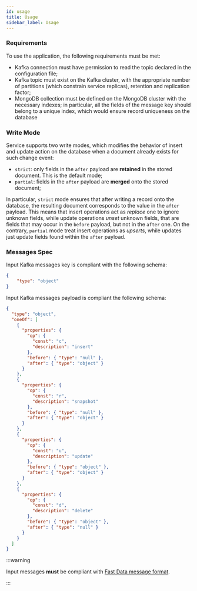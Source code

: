 ```yaml
---
id: usage
title: Usage
sidebar_label: Usage
---
```


### Requirements

To use the application, the following requirements must be met:

- Kafka connection must have permission to read the topic declared in the configuration file;
- Kafka topic must exist on the Kafka cluster, with the appropriate number of partitions (which constrain service replicas), retention and replication factor;
- MongoDB collection must be defined on the MongoDB cluster with the necessary indexes; in particular, all the fields of the message key should belong to a unique index, which would ensure record uniqueness on the database

### Write Mode

Service supports two write modes, which modifies the behavior of insert and update action
on the database when a document already exists for such change event:

- `strict`: only fields in the `after` payload are **retained** in the stored document.
This is the default mode;
- `partial`: fields in the `after` payload are **merged** onto the stored document;

In particular, `strict` mode ensures that after writing a record onto the database, the resulting
document corresponds to the value in the `after` payload. This means that insert operations
act as _replace_ one to ignore unknown fields, while update operations _unset_ unknown fields,
that are fields that may occur in the `before` payload, but not in the `after` one.
On the contrary, `partial` mode treat insert operations as _upserts_, while updates just
update fields found within the `after` payload.

### Messages Spec

Input Kafka messages key is compliant with the following schema:

```json
{
    "type": "object"
}
```

Input Kafka messages payload is compliant the following schema:

```json
{
  "type": "object",
  "oneOf": [
    {
      "properties": {
        "op": {
          "const": "c",
          "description": "insert"
        },
        "before": { "type": "null" },
        "after": { "type": "object" }
      }
    },
    {
      "properties": {
        "op": {
          "const": "r",
          "description": "snapshot"
        },
        "before": { "type": "null" },
        "after": { "type": "object" }
      }
    },
    {
      "properties": {
        "op": {
          "const": "u",
          "description": "update"
        },
        "before": { "type": "object" },
        "after": { "type": "object" }
      }
    },
    {
      "properties": {
        "op": {
          "const": "d",
          "description": "delete"
        },
        "before": { "type": "object" },
        "after": { "type": "null" }
      }
    }
  ]
}
```

:::warning

Input messages **must** be compliant with [Fast Data message format](/products/fast_data/fast_data_engine_v2/concepts.mdx#fast-data-message-format).

:::

